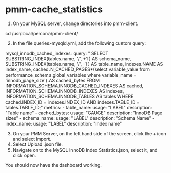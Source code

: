 # pmm-cache_statistics
1) On your MySQL server, change directories into pmm-client.

cd /usr/local/percona/pmm-client/ 

2) In the file queries-mysqld.yml, add the following custom query:

mysql_innodb_cached_indexes:
   query: " SELECT SUBSTRING_INDEX(tables.name, '/', +1 ) AS schema_name, SUBSTRING_INDEX(tables.name, '/', -1 ) AS table_name,   indexes.NAME AS index_name,   cached.N_CACHED_PAGES*(select variable_value from performance_schema.global_variables where variable_name  = 'innodb_page_size') AS cached_bytes FROM   INFORMATION_SCHEMA.INNODB_CACHED_INDEXES AS cached,   INFORMATION_SCHEMA.INNODB_INDEXES AS indexes,   INFORMATION_SCHEMA.INNODB_TABLES AS tables WHERE   cached.INDEX_ID = indexes.INDEX_ID   AND indexes.TABLE_ID = tables.TABLE_ID;"
   metrics:
    - table_name:
        usage: "LABEL"
        description: "Table name"
    - cached_bytes:
        usage: "GAUGE"
        description: "InnoDB Page sizes"
    - schema_name:
        usage: "LABEL"
        description: "Schema Name"
    - index_name:
        usage: "LABEL"
        description: "Index name"
        
3) On your PMM Server, on the left hand side of the screen, click the + icon and select Import. 
4) Select Upload .json file.
5) Navigate on to the MySQL InnoDB Index Statistics.json, select it, and click open.

You should now have the dashboard working.

